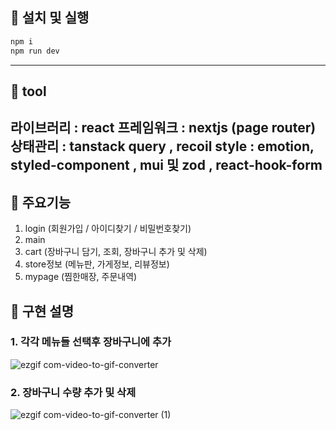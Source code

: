 ## 📌 설치 및 실행
```js
npm i 
npm run dev
```
------


## 📌 tool 
라이브러리 : react
프레임워크 : nextjs (page router)
상태관리 : tanstack query , recoil
style : emotion, styled-component , mui
및 zod , react-hook-form 
--------

## 📌 주요기능
1. login (회원가입 / 아이디찾기 / 비밀번호찾기)
2. main
3. cart (장바구니 담기, 조회, 장바구니 추가 및 삭제)
4. store정보 (메뉴판, 가게정보, 리뷰정보)
5. mypage (찜한매장, 주문내역)

## 📌 구현 설명 

### 1. 각각 메뉴들 선택후 장바구니에 추가
![ezgif com-video-to-gif-converter](https://github.com/chosule/winter_foodies/assets/89799325/27397302-b780-46ec-b28f-0b032aa81730)

### 2. 장바구니 수량 추가 및 삭제
![ezgif com-video-to-gif-converter (1)](https://github.com/chosule/winter_foodies/assets/89799325/f8904438-a3cc-4b90-9beb-58d02150e173)


